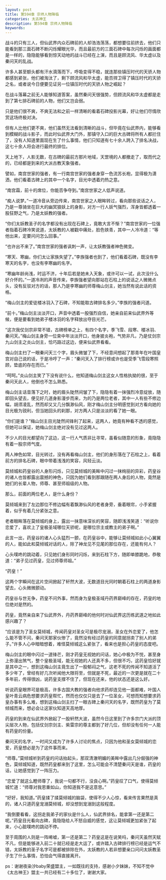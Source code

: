 ```yaml
---
layout: post
title: 第594章 宗师人物降临
categories: 太古神王
description: 第594章 宗师人物降临
keywords:
---
```


战斗的只有三人，但仙武界内众石碑前的人却浩浩荡荡，都想要往前挤去，他们只能看到那三面石碑不断闪烁耀眼光华，而且最前方的三面石碑中每次闪烁的画面都是一样的，隐隐能够看到惊天动地的战斗已经在上演，而且是顾流风、华太虚以及秦问天的乱战。

许多人甚至额头都有汗水滴落而下，呼吸变得不稳，就连那些镇压时代的天骄人物都感到紧张，他们被淘汰了，剩下顾流风和华太虚，能否捍卫得了镇压时代的天骄之名，或者说今日便要见证另一位镇压时代的天骄人物之崛起？

在战斗落幕之前无人能够知道答案，虽然秦问天很强势，但顾流风和华太虚都是走到了第七排石碑前的人物，他们又岂会弱。

只是他们很不爽，不爽无法和之前一样清晰的看着石碑投影光幕，好让他们尽情欣赏这场终极对决。

但有人比他们更不爽，他们虽然无法看到清晰的战斗，但毕竟在仙武界内，能够看到模糊的战斗影子，而此时仙武界大门外，那镇守入口的巨大古碑将所有人都拦住了，没有人知道里面现在生了什么事情，他们只知道有七十余人跨入了排名决战，这七十余人将会进行最终的排位。

天上地下，人影无数，在古碑的最前方那片地域，天罡境的人都撤走了，取而代之的，已经都是到来的大派古教天象强者。

譬如，南宫世家的强者，有一行南宫世家的强者身穿一色流苏长袍，显得极为潇洒，他们看着古碑上的其中一个名字，目光中透着灼热之意。

“南宫霜，前十的席位，你能否争夺到。”南宫世家之人低声说道。

“痴人说梦。”一道冷音从旁边传来，南宫世家之人眼眸转过，看向那些说话之人，乃是一尊骑坐在巨大的幽冥狼妖上的身影，对方一行人妖气强烈，浑身皆都透着一股狂野之气，乃是太妖教的强者。

“你们太妖教圣子的名字都没有出现在石碑上，竟敢大言不惭？”南宫世家的一位强者指着石碑冷笑说道，太妖教的人被戳中痛处，脸色铁青，其中一人冷冷道：“等他出来，定要问问怎么回事。”

“也许出不来了。”南宫世家的强者讽刺一声，让太妖教强者神色微变。

“寒天、寒幽，你们太让家族失望了。”李族强者也到了，他们看着石碑，既没有李寒天的名字，也没有李寒幽的名字。

“寒幽年龄尚浅，时运不济，十年后若是她未入天象，或许可以一试，此次没什么好介怀的。”一道冷冽的声音传来，李族强者望向那站在石柱上的说话之人微微点头，没有反驳对方的话，那人乃是李寒幽的师尊梅山剑主，她当然有说此话的资格。

“梅山剑主的爱徒楼冰羽入了石碑，不知能取古碑排名多少。”李族的强者问道。

“前十。”梅山剑主淡淡开口，声音中透着一股强烈自信，她亲自前来仙武界外等候，便是要看到她弟子楼冰羽的名字释放出夺目光芒。

“这次我仗剑宗非常不错，古碑榜单之上，有四个名字，季飞雪、段寒、楼冰羽、秦问天。”梅山剑主身旁一位束中年淡淡开口，他身披炎袍，气势非凡，乃是仗剑宗九山剑主之炎山剑主，恰巧路过这边，便来仙武界看看。

梅山剑主扫了一眼秦问天三个字，眉头微皱了下，不经意间想起了那青年在叶国皇宫对自己说的话，于是冷哼了一声：“秦问天入了排行榜或许也是受季飞雪段寒照顾，垫底的存在而已。”

“呵呵。”炎山剑主笑了下没有说什么，他知道梅山剑主这女人性格执拗的很，至于秦问天此人，他倒也不怎么熟悉。

梅山剑主话音落下之时，她的眉头陡然间皱了下，隐隐有着一抹强烈冷意绽放，随即回头望去，便见好几道身影漫步而来，为的乃是两位老者，其中一人有些不修边幅，胡须凌乱，然而却又又几分飘渺仙风，刚才梅山剑主分明感觉到对方看向她的目光极为锐利，但当她回头的刹那，对方两人只是淡淡的看了她一眼。

“你们是谁？”梅山剑主目光陡然间锋利了起来，这两人，她竟有种看不透的感觉，但她可以保证，她梅山剑主绝对没有见过这两人。

不少人的目光都望向了这边，这一行人气质非比寻常，虽看似随意的形象，竟隐隐有着一股宗师气度。

两人神色如常，目光转过，没有再看梅山剑主，他们的身形落在了石柱之上，看着前方的排名石碑，眼中带着浅浅的笑容，风轻云淡。

莫倾城和药皇谷的人身形闪烁，只见莫倾城的美眸中闪过一抹绚丽的异彩，药皇谷的诸人也皆都露出震撼的神色，只因为她们看到那跟随在两人身后的人物，竟然是她们的长辈人物，师尊、甚至师祖级的人物。

那么，前面的两位老人，是什么身份？

莫倾城来到了左边那位不修边幅有着飘渺仙风的老者身旁，垂着眼帘，小手紧握着，似乎有着几分紧张之意。

老者眼眸落在莫倾城的身上，露出一抹意味深长的笑容，随即浅浅笑道：“听说你恋爱了，喜欢上了皇极圣域哪位天骄呢，是哪位宗主或教主的弟子啊。”

此言一出，药皇谷的诸人心头猛烈一颤，在药皇谷中，能够让莫倾城如此小心翼翼的人，能如此和莫倾城对话的人，除了神龙见不见尾的那位存在，还能有何人？

心头噗咚的跳动着，只见她们身形同时闪烁，来到石柱下方，随即单膝跪地，恭敬道：“弟子见过药皇，见过师尊师祖。”

“药皇！”

这两个字瞬间在这片空间掀起了轩然大波，无数道目光同时朝着石柱上的两道身影望去，心头微微颤动。

药皇谷与世无争，药皇不问外事，然而身为皇极圣域丹药界巅峰的存在，药皇的地位绝对是然的。

药皇，竟然亲自来了仙武界外，丹药界巅峰的他何时对仙武界这历练武道之地如此感兴趣了？

“应该是为了圣女莫倾城，传闻药皇对圣女可是极尽宠溺，圣女在外恋爱了，他怎么能不管不问，秦问天那家伙惨了，竟然没有经过药皇的同意就拐卖了别人的弟子。”许多人心中暗暗想着，难怪莫倾城这么紧张了，看来也是担心药皇的态度吧。

梅山剑主的眼中闪过一道锋芒，刚才药皇无视她的问话，她心中极为不悦，甚至身上弥漫出煞气，整个皇极圣域，能无视她的人还真不多，但很不巧，这药皇恰好就是其中之一，想到这梅山剑主竟生出了一股郁闷之气，这老不死的传闻不知道活了多少年了，曾经有好几次听闻他大限将至，但就是不死，最近的一次更是就在二十多年前，传得很凶，说药皇支撑不住了，但现在还来，他的状态还是这么好。

听说药皇眼界可是极高，许多古国大教的强者向他求药却连见他一面都难，叶国人皇叶青云病危想要求药皇帮忙，然而也仅仅只是去了一位圣女，可想而知想要求药皇办事有多么难，想到这梅山剑主扫了一眼古碑上秦问天的名字，既然药皇为了莫倾城而来，想必会让这家伙知道天高地厚。

药皇的到来在仙武界外掀起了一股轩然大波，虽然今日这里到了许多宗门大派的顶尖层次人物，包括仗剑宗剑主、紫雷宗的尊主都到了好几位，但却没有任何一人能有药皇的份量。

秦问天的名字，一时间又成为了许多人讨论的焦点，只因为他和圣女莫倾城的恋爱，药皇想必是为了这件事而来。

“师尊。”莫倾城听到药皇的问话抬起头，那双清澈明媚的美眸中露出几分倔强的神色，莫倾城知道，既然药皇都来到了这里，怎么可能会不清楚秦问天是谁，药皇的话，让她感觉到了一阵压力。

“恋爱了就这么瞪师尊了，我说一句都不行，没良心啊。”药皇叹了口气，使得莫倾城忙道：“师尊对我恩重如山，你知道我不是这意思。”

“好好，我知道。”药皇揉了揉莫倾城的脑袋，使得不少人心惊，看来传言果然是真的，诸人只道药皇宠溺莫倾城，却没想到宠溺到这般程度。

“我倒要看看，这拐走我弟子的家伙是什么人，仙武界排名，能拿第一还是第二呢。”药皇目光看向古碑，竟隐隐给人不怒自威的感觉，这让莫倾城更加紧张了起来，小心脏噗咚的跳动不停。

至于周围的人则是一阵唏嘘，第一还是第二？药皇这是在说笑吗，秦问天虽然天赋不凡，但是能够进入前二十就已经是走大运了，或许踏入古碑排行榜已经是运气不错，太妖教的圣子名字可是都被排除在外，太妖教的人若非想要亲口问问太妖教圣子生了什么事情，恐怕会气得直接离开。

ps：谢谢夜染汐baby荣盛盟主，一如既往的支持，感谢小夕妹妹，不知不觉中《太古神王》盟主一共已经有二十多位了，谢谢大家。
